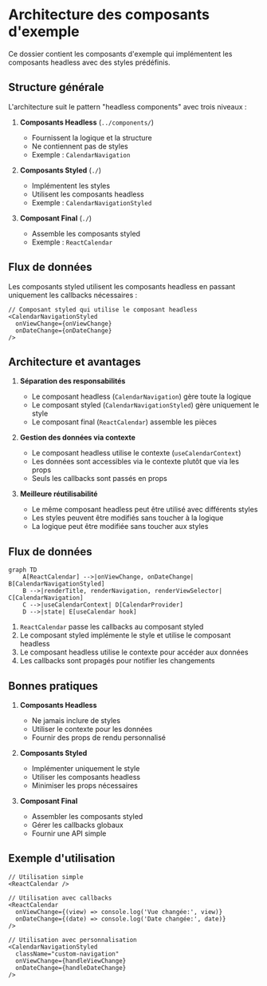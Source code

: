 # Architecture des composants d'exemple

Ce dossier contient les composants d'exemple qui implémentent les composants headless avec des styles prédéfinis.

## Structure générale

L'architecture suit le pattern "headless components" avec trois niveaux :

1. **Composants Headless** (`../components/`)
   - Fournissent la logique et la structure
   - Ne contiennent pas de styles
   - Exemple : `CalendarNavigation`

2. **Composants Styled** (`./`)
   - Implémentent les styles
   - Utilisent les composants headless
   - Exemple : `CalendarNavigationStyled`

3. **Composant Final** (`./`)
   - Assemble les composants styled
   - Exemple : `ReactCalendar`

## Flux de données

Les composants styled utilisent les composants headless en passant uniquement les callbacks nécessaires :

```tsx
// Composant styled qui utilise le composant headless
<CalendarNavigationStyled 
  onViewChange={onViewChange}
  onDateChange={onDateChange}
/>
```

## Architecture et avantages

1. **Séparation des responsabilités**
   - Le composant headless (`CalendarNavigation`) gère toute la logique
   - Le composant styled (`CalendarNavigationStyled`) gère uniquement le style
   - Le composant final (`ReactCalendar`) assemble les pièces

2. **Gestion des données via contexte**
   - Le composant headless utilise le contexte (`useCalendarContext`)
   - Les données sont accessibles via le contexte plutôt que via les props
   - Seuls les callbacks sont passés en props

3. **Meilleure réutilisabilité**
   - Le même composant headless peut être utilisé avec différents styles
   - Les styles peuvent être modifiés sans toucher à la logique
   - La logique peut être modifiée sans toucher aux styles

## Flux de données

```mermaid
graph TD
    A[ReactCalendar] -->|onViewChange, onDateChange| B[CalendarNavigationStyled]
    B -->|renderTitle, renderNavigation, renderViewSelector| C[CalendarNavigation]
    C -->|useCalendarContext| D[CalendarProvider]
    D -->|state| E[useCalendar hook]
```

1. `ReactCalendar` passe les callbacks au composant styled
2. Le composant styled implémente le style et utilise le composant headless
3. Le composant headless utilise le contexte pour accéder aux données
4. Les callbacks sont propagés pour notifier les changements

## Bonnes pratiques

1. **Composants Headless**
   - Ne jamais inclure de styles
   - Utiliser le contexte pour les données
   - Fournir des props de rendu personnalisé

2. **Composants Styled**
   - Implémenter uniquement le style
   - Utiliser les composants headless
   - Minimiser les props nécessaires

3. **Composant Final**
   - Assembler les composants styled
   - Gérer les callbacks globaux
   - Fournir une API simple

## Exemple d'utilisation

```tsx
// Utilisation simple
<ReactCalendar />

// Utilisation avec callbacks
<ReactCalendar
  onViewChange={(view) => console.log('Vue changée:', view)}
  onDateChange={(date) => console.log('Date changée:', date)}
/>

// Utilisation avec personnalisation
<CalendarNavigationStyled
  className="custom-navigation"
  onViewChange={handleViewChange}
  onDateChange={handleDateChange}
/>
``` 